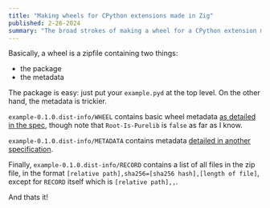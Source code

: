 ```yaml
---
title: "Making wheels for CPython extensions made in Zig"
published: 2-26-2024
summary: "The broad strokes of making a wheel for a CPython extension made in Zig"
---
```


Basically, a wheel is a zipfile containing two things:

- the package
- the metadata

The package is easy: just put your `example.pyd` at the top level. On the other hand, the metadata is trickier.

`example-0.1.0.dist-info/WHEEL` contains basic wheel metadata [as detailed in the spec](https://packaging.python.org/en/latest/specifications/binary-distribution-format/#file-contents), though note that `Root-Is-Purelib` is `false` as far as I know.

`example-0.1.0.dist-info/METADATA` contains metadata [detailed in another specification](https://packaging.python.org/en/latest/specifications/core-metadata/).

Finally, `example-0.1.0.dist-info/RECORD` contains a list of all files in the zip file, in the format `[relative path],sha256=[sha256 hash],[length of file]`, except for `RECORD` itself which is `[relative path],,`.

And thats it!
